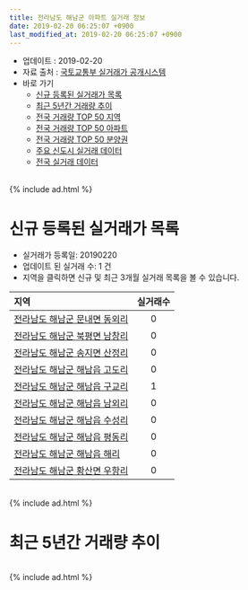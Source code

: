```yaml
---
title: 전라남도 해남군 아파트 실거래 정보
date: 2019-02-20 06:25:07 +0900
last_modified_at: 2019-02-20 06:25:07 +0900
---
```


* 업데이트 : 2019-02-20
* 자료 출처 : [국토교통부 실거래가 공개시스템](http://rt.molit.go.kr)
* 바로 가기
    * [신규 등록된 실거래가 목록](#신규-등록된-실거래가-목록)
    * [최근 5년간 거래량 추이](#최근-5년간-거래량-추이)
    * [전국 거래량 TOP 50 지역](https://inasie.github.io/apt-trade-info/최근-3개월-전국에서-가장-거래가-많이-발생한-지역)
    * [전국 거래량 TOP 50 아파트](https://inasie.github.io/apt-trade-info/최근-3개월-전국에서-가장-거래가-많이-발생한-아파트)
    * [전국 거래량 TOP 50 분양권](https://inasie.github.io/apt-trade-info/최근-3개월-전국에서-가장-거래가-많이-발생한-분양권)
    * [주요 신도시 실거래 데이터](https://inasie.github.io/apt-trade-info/주요-신도시)
    * [전국 실거래 데이터](https://inasie.github.io/apt-trade-info/전국)

<br>
{% include ad.html %}
<br>

# 신규 등록된 실거래가 목록
* 실거래가 등록일: 20190220
* 업데이트 된 실거래 수: 1 건
* 지역을 클릭하면 신규 및 최근 3개월 실거래 목록을 볼 수 있습니다.


|지역|실거래수|
|:---|:---:|
|[전라남도 해남군 문내면 동외리](https://inasie.github.io/apt-trade-info/전라남도-해남군-문내면-동외리)|0|
|[전라남도 해남군 북평면 남창리](https://inasie.github.io/apt-trade-info/전라남도-해남군-북평면-남창리)|0|
|[전라남도 해남군 송지면 산정리](https://inasie.github.io/apt-trade-info/전라남도-해남군-송지면-산정리)|0|
|[전라남도 해남군 해남읍 고도리](https://inasie.github.io/apt-trade-info/전라남도-해남군-해남읍-고도리)|0|
|[전라남도 해남군 해남읍 구교리](https://inasie.github.io/apt-trade-info/전라남도-해남군-해남읍-구교리)|1|
|[전라남도 해남군 해남읍 남외리](https://inasie.github.io/apt-trade-info/전라남도-해남군-해남읍-남외리)|0|
|[전라남도 해남군 해남읍 수성리](https://inasie.github.io/apt-trade-info/전라남도-해남군-해남읍-수성리)|0|
|[전라남도 해남군 해남읍 평동리](https://inasie.github.io/apt-trade-info/전라남도-해남군-해남읍-평동리)|0|
|[전라남도 해남군 해남읍 해리](https://inasie.github.io/apt-trade-info/전라남도-해남군-해남읍-해리)|0|
|[전라남도 해남군 황산면 우항리](https://inasie.github.io/apt-trade-info/전라남도-해남군-황산면-우항리)|0|


<br>
{% include ad.html %}
<br>

# 최근 5년간 거래량 추이


<div style="width:100%;">
    <canvas id="deal_progress" height="200"></canvas>
</div>

<script>
new Chart(document.getElementById("deal_progress"), {
    type: 'line',
    data: {
        labels: ['201402','201403','201404','201405','201406','201407','201408','201409','201410','201411','201412','201501','201502','201503','201504','201505','201506','201507','201508','201509','201510','201511','201512','201601','201602','201603','201604','201605','201606','201607','201608','201609','201610','201611','201612','201701','201702','201703','201704','201705','201706','201707','201708','201709','201710','201711','201712','201801','201802','201803','201804','201805','201806','201807','201808','201809','201810','201811','201812','201901','201902'],
        datasets: [{
            label: '매매',
            pointRadius: 1,
            data: [28, 22, 10, 17, 11, 6, 20, 24, 31, 16, 14, 20, 15, 20, 21, 18, 31, 33, 28, 23, 26, 23, 23, 12, 20, 35, 24, 16, 19, 19, 14, 12, 18, 14, 17, 14, 22, 21, 17, 18, 18, 22, 20, 20, 19, 25, 16, 23, 23, 19, 24, 23, 26, 23, 17, 22, 23, 17, 9, 14, 5],
            borderColor: "rgba(255, 201, 14, 1)",
            backgroundColor: "rgba(255, 201, 14, 0.5)",
            fill: false,
            lineTension: 0
        },{
            label: '전월세',
            pointRadius: 1,
            data: [6, 8, 3, 4, 1, 5, 3, 3, 4, 2, 6, 3, 4, 3, 1, 2, 2, 7, 7, 7, 8, 2, 7, 11, 1, 6, 11, 9, 5, 6, 6, 5, 4, 5, 6, 5, 5, 5, 3, 3, 3, 2, 8, 2, 2, 5, 6, 6, 9, 7, 6, 9, 5, 2, 4, 1, 7, 1, 3, 8, 3],
            borderColor: "rgba(0, 141, 185, 1)",
            backgroundColor: "rgba(0, 141, 185, 0.5)",
            fill: false,
            lineTension: 0
        }
        ]
    },
    options: {
        responsive: true,
        title: {
            display: false
        },
        tooltips: {
            mode: 'index',
            intersect: false
        },
        hover: {
            mode: 'nearest',
            intersect: true
        },
        scales: {
            xAxes: [{
                display: true,
                scaleLabel: {
                    display: true,
                    labelString: '년/월'
                }
            }],
            yAxes: [{
                display: true,
                ticks: {
                    suggestedMin: 0,
                },
                scaleLabel: {
                    display: true,
                    labelString: '실거래 수'
                }
            }]
        }
    }
});

</script>


<br>
{% include ad.html %}
<br>

